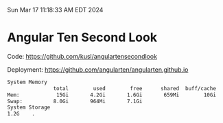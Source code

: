 Sun Mar 17 11:18:33 AM EDT 2024

# Angular Ten Second Look

Code: https://github.com/kusl/angulartensecondlook

Deployment: https://github.com/angularten/angularten.github.io

```bash
System Memory
               total        used        free      shared  buff/cache   available
Mem:            15Gi       4.2Gi       1.6Gi       659Mi        10Gi        11Gi
Swap:          8.0Gi       964Mi       7.1Gi
System Storage
1.2G	.
```
```bash
